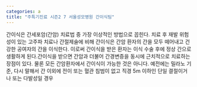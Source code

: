 ```yaml
---
categories: a
title: "주특기진료 시즌2 7 서울성모병원 간이식팀"
---
```

간이식은 간세포암(간암) 치료법 중 가장 이상적인 방법으로 꼽힌다. 치료 후 재발 위험성이 있는 고주파 치료나 간절제술에 비해 간이식은 간암 환자의 간을 모두 떼어내고 건강한 공여자의 간을 이식한다. 이로써 간이식을 받은 환자는 이식 수술 후에 정상 간으로 생활하게 된다.간이식을 받으면 간암과 더불어 간경변증을 동시에 근치적으로 치료하는 장점이 있다. 물론 모든 간암환자에서 간이식이 가능한 것은 아니다. 예전에는 밀라노 기준, 다시 말해서 간 이외에 전이 또는 혈관 침범이 없고 직경 5m 이하인 단일 결절이거나 또는 다발성일 경우
